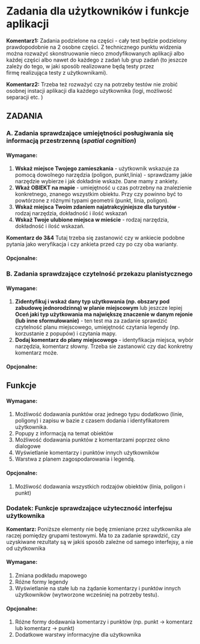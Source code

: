 # Zadania dla użytkowników i funkcje aplikacji

**Komentarz1:** Zadania podzielone na części - cały test będzie podzielony prawdopodobnie na 2 osobne części. Z technicznego punktu widzenia można rozważyć skonstruowanie nieco zmodyfikowanych aplikacji albo każdej części albo nawet do każdego z zadań lub grup zadań (to jeszcze zależy do tego, w jaki sposób realizowane będą testy przez firmę realizująca testy z użytkownikami).

**Komentarz2:** Trzeba też rozważyć czy na potrzeby testów nie zrobić osobnej instacji aplikacji dla każdego użytkownika (logi, możliwość separacji etc. )

## ZADANIA

### A. Zadania sprawdzające umiejętności posługiwania się informacją przestrzenną (*spatial cognition*) 

#### Wymagane:

1. **Wskaż miejsce Twojego zamieszkania** - użytkownik wskazuje za pomocą dowolnego narzędzia (poligon, punkt,linia) - sprawdzamy jakie narzędzie wybierze i jak dokładnie wskaże. Dane mamy z ankiety.  
2. **Wkaż OBIEKT na mapie** - umiejętność u czas potrzebny na znalezienie konkretnego, znanego wszystkim obiektu. Przy czy powinno być to powtórzone z różnymi typami geometrii (punkt, linia, poligon).
3. **Wskaż miejsca Twoim zdaniem najatrakcyjniejsze dla turystów** - rodzaj narzędzia, dokładność i ilość wskazań
4. **Wskaż Twoje ulubione miejsca w mieście** - rodzaj narzędzia, dokładność i ilość wskazań.

**Komentarz do 3&4** Tutaj trzeba się zastanowić czy w ankiecie podobne pytania jako weryfikacja i czy ankieta przed czy po czy oba warianty.


#### Opcjonalne:

### B. Zadania sprawdzające czytelność przekazu planistycznego

#### Wymagane:

1. **Zidentyfikuj i wskaż dany typ użytkowania (np. obszary pod zabudowę jednorodzinną) w planie miejscowym** lub jeszcze lepiej **Oceń jaki typ użytkowania ma największę znaczenie w danym rejonie (lub inne sformułowanie)** - ten test ma za zadanie sprawdzić czytelność planu miejscowego, umiejętność czytania legendy (np. korzustanie z popupów) i czytania mapy.
2. **Dodaj komentarz do plany miejscowego** - identyfikacja miejsca, wybór narzędzia, komentarz słowny. Trzeba sie  zastanowić czy dać konkretny komentarz może. 

#### Opcjonalne:



## Funkcje

#### Wymagane:

1. Możliwość dodawania punktów oraz jednego typu dodatkowo (linie, poligony) i zapisu w bazie z czasem dodania i identyfikatorem użytkownika.
2. Popupy z informacją na temat obiektów
3. Możliwość dodawania punktów z komentarzami poprzez okno dialogowe
4. Wyświetlanie komentarzy i punktów innych użytkowników
5. Warstwa z planem zagospodarowania i legendą.

#### Opcjonalne:

1. Możliwość dodawania wszystkich rodzajów obiektów (linia, poligon i punkt)

### Dodatek: Funkcje sprawdzające użyteczność interfejsu użytkownika

**Komentarz:** Poniższe elementy nie będę zmieniane przez użytkownika ale raczej pomiędzy grupami testowymi. Ma to za zadanie sprawdzić, czy uzyskiwane rezultaty są w jakiś sposób zależne od samego interfejsy, a nie od użytkownika 

#### Wymagane:

1. Zmiana podkładu mapowego
2. Różne formy legendy
3. Wyświetlanie na stałe lub na żądanie komentarzy i punktów innych użytkowników (wytworzone wcześniej na potrzeby testu). 

#### Opcjonalne:

1. Różne formy dodawania komentarzy i punktów (np. punkt -> komentarz lub komentarz -> punkt)
2. Dodatkowe warstwy informacyjne dla użytkownika

